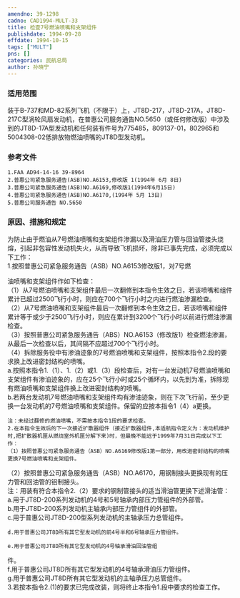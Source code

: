 ```yaml
---
amendno: 39-1298  
cadno: CAD1994-MULT-33  
title: 检查7号燃油喷嘴和支架组件  
publishdate: 1994-09-28  
effdate: 1994-10-15  
tags: ["MULT"]  
pns: []  
categories: 民航总局  
author: 孙晓宁  
---
```

  
### 适用范围  
装于B-737和MD-82系列飞机（不限于）上，JT8D-217，JT8D-217A，JT8D-217C型涡轮风扇发动机，在普惠公司服务通告NO.5650（或任何修改版）中涉及到的JT8D-17A型发动机和任何装有件号为775485，809137-01，802965和5004308-02低排放物燃油喷嘴的JT8D型发动机。  
  
<!--more-->  
### 参考文件  
    1.FAA AD94-14-16 39-8964  
    2.普惠公司紧急服务通告(ASB)NO.A6153,修改版 1(1994年 6月 8日)  
    3.普惠公司紧急服务通告(ASB)NO.A6169,修改版1(1994年6月15日)  
    4.普惠公司紧急服务通告(ASB)NO.A6170,(1994年 5月 13日)  
    5.普惠公司服务通告 NO.5650  
  
  
### 原因、措施和规定  
为防止由于燃油从7号燃油喷嘴和支架组件渗漏以及滑油压力管与回油管接头烧熔，引起非包容性发动机失火，从而导致飞机损坏，除非已事先完成，必须完成以下工作：  
    1.按照普惠公司紧急服务通告（ASB）NO.A6153修改版1，对7号燃  
      
油喷嘴和支架组件作如下检查：  
    （1）从7号燃油喷嘴和支架组件最后一次翻修到本指令生效之日，若该喷嘴和组件累计已超过2500飞行小时，则应在700个飞行小时之内进行燃油渗漏检查。  
    （2）从7号燃油喷嘴和支架组件最后一次翻修到本令生效之日，若该喷嘴和组件累计等于或少于2500飞行小时，则应在累计到3200个飞行小时以前进行燃油渗漏检查。  
    （3）按照普惠公司紧急服务通告（ABS）NO.A6153（修改版1）检查燃油渗漏，从最后一次检查以后，其间隔不应超过700个飞行小时。  
    （4）拆除服务役中有渗油迹象的7号燃油喷嘴和支架组件，按照本指令2.段的要求换上改进密封结构的喷嘴。  
    a.按照本指令1.（1）、1.（2）或1.（3）段检查后，对有一台发动机7号燃油喷嘴和支架组件有渗油迹象的，应在25个飞行小时或25个循环内，以先到为准，拆除现有燃油喷嘴和支架组件换上改进密封结构的喷嘴。  
    b.若两台发动机7号燃油喷嘴和支架组件均有渗油迹象，则在下次飞行前，至少更换一台发动机的7号燃油喷嘴和支架组件。保留的应按本指令1（4）a更换。  
  
    注：未经过翻修的燃油喷嘴，不需按本指令1段的要求检查。  
    2.在本指令生效后的下一次接近扩散器组件（接近扩散器组件,本适航指令定义为：发动机维护时,把扩散器机匣从燃烧室外机匣分解下来)时，但最晚不能迟于1999年7月31日完成以下工作：  
    （1）按照普惠公司紧急服务通告（ASB）NO.A6169修改版1第一部分，用改进密封结构的喷嘴更换7号燃油喷嘴和支架组件。  
（2）按照普惠公司紧急服务通告（ASB）NO.A6170，用钢制接头更换现有的压力管和回油管的铝制接头。  
    注：用装有符合本指令2.（2）要求的钢制管接头的适当滑油管更换下述滑油管：  
    a.用于JT8D-200系列发动机的4号和5号轴承内部压力管组件的外部管。  
    b.用于JT8D-200系列发动机主轴承内部压力管组件的外部管。  
    c.用于普惠公司JT8D-200型系列发动机的主轴承压力总管组件。  
  
    d.用于普惠公司JT8D所有其它型发动机的前4号半和6号轴承压力管组件。  
  
    e.用于普惠公司JT8D所有其它型发动机的4号轴承滑油回油管组  
      
件。  
    f.用于普惠公司JT8D所有其它型发动机的4号轴承滑油压力管组件。  
    g.用于普惠公司JT8D所有其它型发动机的主轴承压力总管组件。  
    3.若按本指令2.(1)的要求已完成改装，则将终止本指令1.段中要求的检查工作。  
